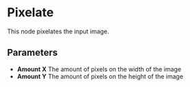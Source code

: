 # Pixelate

This node pixelates the input image.

## Parameters

- **Amount X** The amount of pixels on the width of the image
- **Amount Y** The amount of pixels on the height of the image
